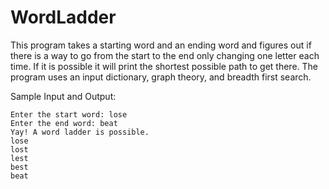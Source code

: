 # WordLadder

This program takes a starting word and an ending word and figures out if there is a way to go from the start to the end only changing one letter each time. If it is possible it will print the shortest possible path to get there.
The program uses an input dictionary, graph theory, and breadth first search.

Sample Input and Output:
```
Enter the start word: lose
Enter the end word: beat
Yay! A word ladder is possible.
lose
lost
lest
best
beat
```
